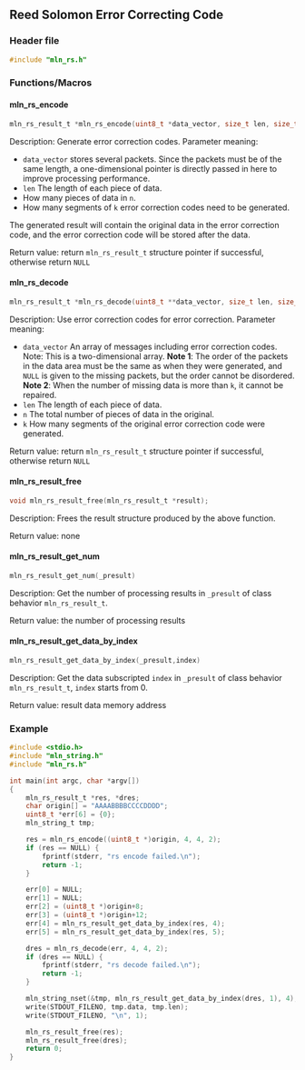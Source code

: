 ## Reed Solomon Error Correcting Code



### Header file

```c
#include "mln_rs.h"
```



### Functions/Macros



#### mln_rs_encode

```c
mln_rs_result_t *mln_rs_encode(uint8_t *data_vector, size_t len, size_t n, size_t k);
```

Description: Generate error correction codes. Parameter meaning:

- `data_vector` stores several packets. Since the packets must be of the same length, a one-dimensional pointer is directly passed in here to improve processing performance.
- `len` The length of each piece of data.
- How many pieces of data in `n`.
- How many segments of `k` error correction codes need to be generated.

The generated result will contain the original data in the error correction code, and the error correction code will be stored after the data.

Return value: return `mln_rs_result_t` structure pointer if successful, otherwise return `NULL`



#### mln_rs_decode

```c
mln_rs_result_t *mln_rs_decode(uint8_t **data_vector, size_t len, size_t n, size_t k);
```

Description: Use error correction codes for error correction. Parameter meaning:

- `data_vector` An array of messages including error correction codes. Note: This is a two-dimensional array. **Note 1**: The order of the packets in the data area must be the same as when they were generated, and `NULL` is given to the missing packets, but the order cannot be disordered. **Note 2**: When the number of missing data is more than `k`, it cannot be repaired.
- `len` The length of each piece of data.
- `n` The total number of pieces of data in the original.
- `k` How many segments of the original error correction code were generated.

Return value: return `mln_rs_result_t` structure pointer if successful, otherwise return `NULL`



#### mln_rs_result_free

```c
void mln_rs_result_free(mln_rs_result_t *result);
```

Description: Frees the result structure produced by the above function.

Return value: none



#### mln_rs_result_get_num

```c
mln_rs_result_get_num(_presult)
```

Description: Get the number of processing results in `_presult` of class behavior `mln_rs_result_t`.

Return value: the number of processing results



#### mln_rs_result_get_data_by_index

```c
mln_rs_result_get_data_by_index(_presult,index)
```

Description: Get the data subscripted `index` in `_presult` of class behavior `mln_rs_result_t`, `index` starts from 0.

Return value: result data memory address



### Example

```c
#include <stdio.h>
#include "mln_string.h"
#include "mln_rs.h"

int main(int argc, char *argv[])
{
    mln_rs_result_t *res, *dres;
    char origin[] = "AAAABBBBCCCCDDDD";
    uint8_t *err[6] = {0};
    mln_string_t tmp;

    res = mln_rs_encode((uint8_t *)origin, 4, 4, 2);
    if (res == NULL) {
        fprintf(stderr, "rs encode failed.\n");
        return -1;
    }

    err[0] = NULL;
    err[1] = NULL;
    err[2] = (uint8_t *)origin+8;
    err[3] = (uint8_t *)origin+12;
    err[4] = mln_rs_result_get_data_by_index(res, 4);
    err[5] = mln_rs_result_get_data_by_index(res, 5);

    dres = mln_rs_decode(err, 4, 4, 2);
    if (dres == NULL) {
        fprintf(stderr, "rs decode failed.\n");
        return -1;
    }

    mln_string_nset(&tmp, mln_rs_result_get_data_by_index(dres, 1), 4);
    write(STDOUT_FILENO, tmp.data, tmp.len);
    write(STDOUT_FILENO, "\n", 1);

    mln_rs_result_free(res);
    mln_rs_result_free(dres);
    return 0;
}
```

